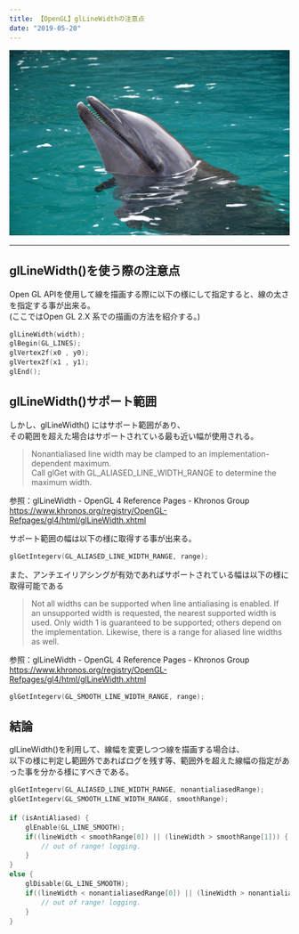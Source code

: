 ```yaml
---
title: 【OpenGL】glLineWidthの注意点
date: "2019-05-20"
---
```


![Dolphin](./dolphin.jpg)  

---

## glLineWidth()を使う際の注意点
Open GL APIを使用して線を描画する際に以下の様にして指定すると、線の太さを指定する事が出来る。  
(ここではOpen GL 2.X 系での描画の方法を紹介する。)

```c
glLineWidth(width);
glBegin(GL_LINES);
glVertex2f(x0 , y0);
glVertex2f(x1 , y1);
glEnd();
```

## glLineWidth()サポート範囲

しかし、glLineWidth() にはサポート範囲があり、  
その範囲を超えた場合はサポートされている最も近い幅が使用される。

> Nonantialiased line width may be clamped to an implementation-dependent maximum.  
> Call glGet with GL_ALIASED_LINE_WIDTH_RANGE to determine the maximum width.

参照：glLineWidth - OpenGL 4 Reference Pages - Khronos Group  
<https://www.khronos.org/registry/OpenGL-Refpages/gl4/html/glLineWidth.xhtml>


サポート範囲の幅は以下の様に取得する事が出来る。

```c
glGetIntegerv(GL_ALIASED_LINE_WIDTH_RANGE, range);
```

また、アンチエイリアシングが有効であればサポートされている幅は以下の様に取得可能である

> Not all widths can be supported when line antialiasing is enabled. If an unsupported width is requested, the nearest supported width is used.
> Only width 1 is guaranteed to be supported; others depend on the implementation. Likewise, there is a range for aliased line widths as well.

参照：glLineWidth - OpenGL 4 Reference Pages - Khronos Group
<https://www.khronos.org/registry/OpenGL-Refpages/gl4/html/glLineWidth.xhtml>

```c
glGetIntegerv(GL_SMOOTH_LINE_WIDTH_RANGE, range);
```

## 結論

glLineWidth()を利用して、線幅を変更しつつ線を描画する場合は、  
以下の様に判定し範囲外であればログを残す等、範囲外を超えた線幅の指定があった事を分かる様にすべきである。


```c
glGetIntegerv(GL_ALIASED_LINE_WIDTH_RANGE, nonantialiasedRange);
glGetIntegerv(GL_SMOOTH_LINE_WIDTH_RANGE, smoothRange);

if (isAntiAliased) {
    glEnable(GL_LINE_SMOOTH);
    if((lineWidth < smoothRange[0]) || (lineWidth > smoothRange[1])) {
        // out of range! logging.
    }
}
else {
    glDisable(GL_LINE_SMOOTH);
    if((lineWidth < nonantialiasedRange[0]) || (lineWidth > nonantialiasedRange[1])) {
        // out of range! logging.
    }
}
```

